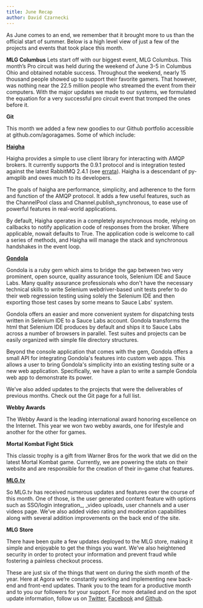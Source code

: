 ```yaml
---
title: June Recap
author: David Czarnecki
---
```

As June comes to an end, we remember that it brought more to us than the official start of summer. Below is a high level view of just a few of the projects and events that took place this month.

 **MLG Columbus**
 Lets start off with our biggest event, MLG Columbus. This month’s Pro circuit was held during the weekend of June 3-5 in Columbus Ohio and obtained notable success. Throughout the weekend, nearly 15 thousand people showed up to support their favorite gamers. That however, was nothing near the 22.5 million people who streamed the event from their computers. With the major updates we made to our systems, we formulated the equation for a very successful pro circuit event that tromped the ones before it.

 ﻿**Git**

 This month we added a few new goodies to our Github portfolio accessible at github.com/agoragames. Some of which include:

 [**Haigha**](https://github.com/agoragames/haigha)

 Haigha provides a simple to use client library for interacting with AMQP brokers. It currently supports the 0.9.1 protocol and is integration tested against the latest RabbitMQ 2.4.1 (see [errata](http://dev.rabbitmq.com/wiki/Amqp091Errata)). Haigha is a descendant of py-amqplib and owes much to its developers.

 The goals of haigha are performance, simplicity, and adherence to the form and function of the AMQP protocol. It adds a few useful features, such as the ChannelPool class and Channel.publish_synchronous, to ease use of powerful features in real-world applications.

 By default, Haigha operates in a completely asynchronous mode, relying on callbacks to notify application code of responses from the broker. Where applicable, nowait defaults to True. The application code is welcome to call a series of methods, and Haigha will manage the stack and synchronous handshakes in the event loop.

 [**Gondola**](https://github.com/agoragames/gondola)

 Gondola is a ruby gem which aims to bridge the gap between two very prominent, open source, quality assurance tools, Selenium IDE and Sauce Labs. Many quality assurance professionals who don't have the necessary technical skills to write Selenium webdriver-based unit tests prefer to do their web regression testing using solely the Selenium IDE and then exporting those test cases by some means to Sauce Labs' system.

 Gondola offers an easier and more convenient system for dispatching tests written in Selenium IDE to a Sauce Labs account. Gondola transforms the html that Selenium IDE produces by default and ships it to Sauce Labs across a number of browsers in parallel. Test suites and projects can be easily organized with simple file directory structures.

 Beyond the console application that comes with the gem, Gondola offers a small API for integrating Gondola's features into custom web apps. This allows a user to bring Gondola's simplicity into an existing testing suite or a new web application. Specifically, we have a plan to write a sample Gondola web app to demonstrate its power.

 We’ve also added updates to the projects that were the deliverables of previous months. Check out the Git page for a full list.





 **Webby Awards**

 The Webby Award is the leading international award honoring excellence on the Internet. This year we won two webby awards, one for lifestyle and another for the other for games.

 **Mortal Kombat Fight Stick**

 This classic trophy is a gift from Warner Bros for the work that we did on the latest Mortal Kombat game. Currently, we are powering the stats on their website and are responsible for the creation of their in-game chat features.

 [**MLG.tv**](http://tv.majorleaguegaming.com)

 So MLG.tv has received numerous updates and features over the course of this month. One of those, is the user generated content feature with options such as SSO/login integration_, _video uploads, user channels and a user videos page. We’ve also added video rating and moderation capabilities along with several addition improvements on the back end of the site.



 **MLG Store**

 There have been quite a few updates deployed to the MLG store, making it simple and enjoyable to get the things you want. We’ve also heightened security in order to protect your information and prevent fraud while fostering a painless checkout process.

 These are just six of the things that went on during the sixth month of the year. Here at Agora we’re constantly working and implementing new back-end and front-end updates. Thank you to the team for a productive month and to you our followers for your support. For more detailed and on the spot update information, follow us on [Twitter](http://twitter.com/agoragames), [Facebook](http://www.facebook.com/agoragames) and [Github](http://www.github.com/agoragames).
